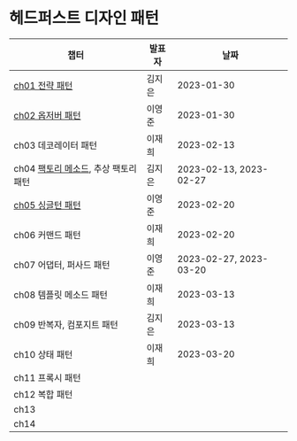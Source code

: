 # 헤드퍼스트 디자인 패턴
| 챕터                                                                        | 발표자 | 날짜                   |
| --------------------------------------------------------------------------- | ------ | ---------------------- |
| [ch01 전략 패턴](Chapter01.전략%20패턴.md)                                  | 김지은 | 2023-01-30             |
| [ch02 옵저버 패턴](Chapter02.옵저버%20패턴.md)                              | 이영준 | 2023-01-30             |
| ch03 데코레이터 패턴                                                        | 이재희 | 2023-02-13             |
| ch04 [팩토리 메소드](Chapter04.팩토리%20메소드%20패턴.md), 추상 팩토리 패턴 | 김지은 | 2023-02-13, 2023-02-27 |
| [ch05 싱글턴 패턴](Chapter05.싱글턴%20패턴.md)                              | 이영준 | 2023-02-20             |
| ch06 커맨드 패턴                                                            | 이재희 | 2023-02-20             |
| ch07 어댑터, 퍼사드 패턴                                                    | 이영준 | 2023-02-27, 2023-03-20 |
| ch08 템플릿 메소드 패턴                                                     | 이재희 | 2023-03-13             |
| ch09 반복자, 컴포지트 패턴                                                  | 김지은 | 2023-03-13             |
| ch10 상태 패턴                                                              | 이재희 | 2023-03-20             |
| ch11 프록시 패턴                                                            |        |                        |
| ch12 복합 패턴                                                              |        |                        |
| ch13                                                                        |        |                        |
| ch14                                                                        |        |                        |
